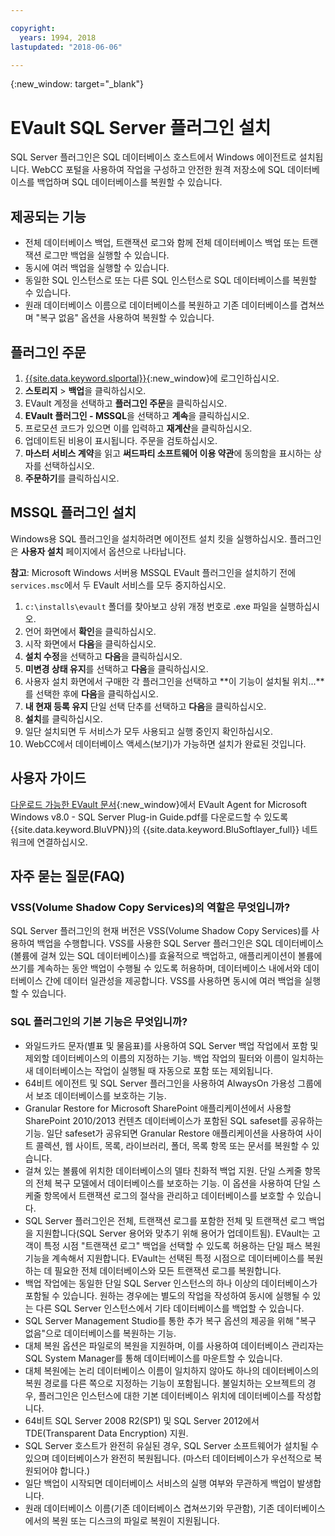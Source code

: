 ```yaml
---

copyright:
  years: 1994, 2018
lastupdated: "2018-06-06"

---
```

{:new_window: target="_blank"}

# EVault SQL Server 플러그인 설치

SQL Server 플러그인은 SQL 데이터베이스 호스트에서 Windows 에이전트로 설치됩니다. WebCC 포털을 사용하여 작업을 구성하고 안전한 원격 저장소에 SQL 데이터베이스를 백업하며 SQL 데이터베이스를 복원할 수 있습니다. 

## 제공되는 기능

- 전체 데이터베이스 백업, 트랜잭션 로그와 함께 전체 데이터베이스 백업 또는 트랜잭션 로그만 백업을 실행할 수 있습니다. 
- 동시에 여러 백업을 실행할 수 있습니다.  
- 동일한 SQL 인스턴스로 또는 다른 SQL 인스턴스로 SQL 데이터베이스를 복원할 수 있습니다. 
- 원래 데이터베이스 이름으로 데이터베이스를 복원하고 기존 데이터베이스를 겹쳐쓰며 "복구 없음" 옵션을 사용하여 복원할 수 있습니다. 

## 플러그인 주문

1. [{{site.data.keyword.slportal}}](https://control.softlayer.com/){:new_window}에 로그인하십시오. 
2. **스토리지** > **백업**을 클릭하십시오. 
3. EVault 계정을 선택하고 **플러그인 주문**을 클릭하십시오. 
4. **EVault 플러그인 - MSSQL**을 선택하고 **계속**을 클릭하십시오. 
5. 프로모션 코드가 있으면 이를 입력하고 **재계산**을 클릭하십시오. 
6. 업데이트된 비용이 표시됩니다. 주문을 검토하십시오.  
7. **마스터 서비스 계약**을 읽고 **써드파티 소프트웨어 이용 약관**에 동의함을 표시하는 상자를 선택하십시오.  
8. **주문하기**를 클릭하십시오. 

## MSSQL 플러그인 설치

Windows용 SQL 플러그인을 설치하려면 에이전트 설치 킷을 실행하십시오. 플러그인은 **사용자 설치** 페이지에서 옵션으로 나타납니다. 

**참고**: Microsoft Windows 서버용 MSSQL EVault 플러그인을 설치하기 전에 `services.msc`에서 두 EVault 서비스를 모두 중지하십시오.   

1. `c:\installs\evault` 폴더를 찾아보고 상위 개정 번호로 .exe 파일을 실행하십시오. 
2. 언어 화면에서 **확인**을 클릭하십시오. 
3. 시작 화면에서 **다음**을 클릭하십시오. 
4. **설치 수정**을 선택하고 **다음**을 클릭하십시오. 
5. **미변경 상태 유지**를 선택하고 **다음**을 클릭하십시오. 
6. 사용자 설치 화면에서 구매한 각 플러그인을 선택하고 **이 기능이 설치될 위치...**를 선택한 후에 **다음**을 클릭하십시오. 
7. **내 현재 등록 유지** 단일 선택 단추를 선택하고 **다음**을 클릭하십시오. 
8. **설치**를 클릭하십시오. 
9. 일단 설치되면 두 서비스가 모두 사용되고 실행 중인지 확인하십시오. 
10. WebCC에서 데이터베이스 액세스(보기)가 가능하면 설치가 완료된 것입니다.  

## 사용자 가이드

[다운로드 가능한 EVault 문서](http://downloads.service.softlayer.com/evault/Documentation/){:new_window}에서 EVault Agent for Microsoft Windows v8.0 - SQL Server Plug-in Guide.pdf를 다운로드할 수 있도록 {{site.data.keyword.BluVPN}}의 {{site.data.keyword.BluSoftlayer_full}} 네트워크에 연결하십시오. 

## 자주 묻는 질문(FAQ)

### VSS(Volume Shadow Copy Services)의 역할은 무엇입니까? 

SQL Server 플러그인의 현재 버전은 VSS(Volume Shadow Copy Services)를 사용하여 백업을 수행합니다. VSS를 사용한 SQL Server 플러그인은 SQL 데이터베이스(볼륨에 걸쳐 있는 SQL 데이터베이스)를 효율적으로 백업하고, 애플리케이션이 볼륨에 쓰기를 계속하는 동안 백업이 수행될 수 있도록 허용하며, 데이터베이스 내에서와 데이터베이스 간에 데이터 일관성을 제공합니다. VSS를 사용하면 동시에 여러 백업을 실행할 수 있습니다. 

### SQL 플러그인의 기본 기능은 무엇입니까? 

- 와일드카드 문자(별표 및 물음표)를 사용하여 SQL Server 백업 작업에서 포함 및 제외할 데이터베이스의 이름의 지정하는 기능. 백업 작업의 필터와 이름이 일치하는 새 데이터베이스는 작업이 실행될 때 자동으로 포함 또는 제외됩니다.  
- 64비트 에이전트 및 SQL Server 플러그인을 사용하여 AlwaysOn 가용성 그룹에서 보조 데이터베이스를 보호하는 기능. 
- Granular Restore for Microsoft SharePoint 애플리케이션에서 사용할 SharePoint 2010/2013 컨텐츠 데이터베이스가 포함된 SQL safeset를 공유하는 기능. 일단 safeset가 공유되면 Granular Restore 애플리케이션을 사용하여 사이트 콜렉션, 웹 사이트, 목록, 라이브러리, 폴더, 목록 항목 또는 문서를 복원할 수 있습니다. 
- 걸쳐 있는 볼륨에 위치한 데이터베이스의 델타 친화적 백업 지원.
단일 스케줄 항목의 전체 복구 모델에서 데이터베이스를 보호하는 기능. 이 옵션을 사용하여 단일 스케줄 항목에서 트랜잭션 로그의 절삭을 관리하고 데이터베이스를 보호할 수 있습니다. 
- SQL Server 플러그인은 전체, 트랜잭션 로그를 포함한 전체 및 트랜잭션 로그 백업을 지원합니다(SQL Server 용어와 맞추기 위해 용어가 업데이트됨). EVault는 고객이 특정 시점 "트랜잭션 로그" 백업을 선택할 수 있도록 허용하는 단일 패스 복원 기능을 계속해서 지원합니다. EVault는 선택된 특정 시점으로 데이터베이스를 복원하는 데 필요한 전체 데이터베이스와 모든 트랜잭션 로그를 복원합니다. 
- 백업 작업에는 동일한 단일 SQL Server 인스턴스의 하나 이상의 데이터베이스가 포함될 수 있습니다. 원하는 경우에는 별도의 작업을 작성하여 동시에 실행될 수 있는 다른 SQL Server 인스턴스에서 기타 데이터베이스를 백업할 수 있습니다. 
- SQL Server Management Studio를 통한 추가 복구 옵션의 제공을 위해 "복구 없음"으로 데이터베이스를 복원하는 기능. 
- 대체 복원 옵션은 파일로의 복원을 지원하며, 이를 사용하여 데이터베이스 관리자는 SQL System Manager를 통해 데이터베이스를 마운트할 수 있습니다. 
- 대체 복원에는 논리 데이터베이스 이름이 일치하지 않아도 하나의 데이터베이스의 복원 경로를 다른 쪽으로 지정하는 기능이 포함됩니다. 불일치하는 오브젝트의 경우, 플러그인은 인스턴스에 대한 기본 데이터베이스 위치에 데이터베이스를 작성합니다. 
- 64비트 SQL Server 2008 R2(SP1) 및 SQL Server 2012에서 TDE(Transparent Data Encryption) 지원. 
- SQL Server 호스트가 완전히 유실된 경우, SQL Server 소프트웨어가 설치될 수 있으며 데이터베이스가 완전히 복원됩니다. (마스터 데이터베이스가 우선적으로 복원되어야 합니다.) 
- 일단 백업이 시작되면 데이터베이스 서비스의 실행 여부와 무관하게 백업이 발생합니다. 
- 원래 데이터베이스 이름(기존 데이터베이스 겹쳐쓰기와 무관함), 기존 데이터베이스에서의 복원 또는 디스크의 파일로 복원이 지원됩니다. 

